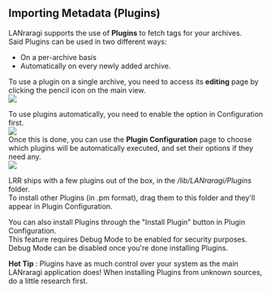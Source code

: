 ## Importing Metadata (Plugins)

LANraragi supports the use of **Plugins** to fetch tags for your archives.  
Said Plugins can be used in two different ways:

- On a per-archive basis
- Automatically on every newly added archive.  

To use a plugin on a single archive, you need to access its **editing** page by clicking the pencil icon on the main view.  
![](https://a.pomf.cat/wuspdt.PNG)  

To use plugins automatically, you need to enable the option in Configuration first.  
![](https://a.pomf.cat/wvarmm.PNG)  
Once this is done, you can use the **Plugin Configuration** page to choose which plugins will be automatically executed, and set their options if they need any.  
![](https://a.pomf.cat/mpwcti.PNG)  

LRR ships with a few plugins out of the box, in the _/lib/LANraragi/Plugins_ folder.  
To install other Plugins (in .pm format), drag them to this folder and they'll appear in Plugin Configuration. 
 
You can also install Plugins through the "Install Plugin" button in Plugin Configuration.  
This feature requires Debug Mode to be enabled for security purposes. Debug Mode can be disabled once you're done installing Plugins.

**Hot Tip** : Plugins have as much control over your system as the main LANraragi application does! When installing Plugins from unknown sources, do a little research first. 